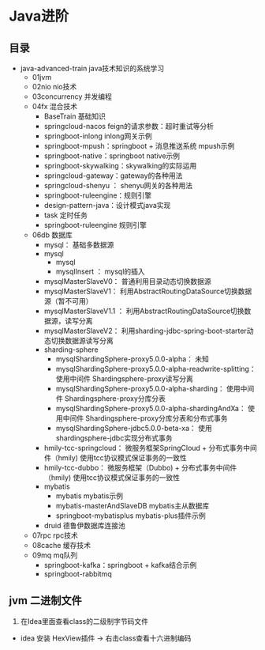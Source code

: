 # Java进阶


## 目录

- java-advanced-train java技术知识的系统学习
	- 01jvm
	- 02nio nio技术
	- 03concurrency 并发编程
	- 04fx 混合技术
		- BaseTrain 基础知识
		- springcloud-nacos feign的请求参数：超时重试等分析
		- springboot-inlong inlong网关示例
		- springboot-mpush：springboot + 消息推送系统 mpush示例
		- springboot-native：springboot native示例
		- springboot-skywalking：skywalking的实际运用
		- springcloud-gateway：gateway的各种用法
		- springcloud-shenyu ： shenyu网关的各种用法
		- springboot-ruleengine：规则引擎
		- design-pattern-java：设计模式java实现
		- task 定时任务
		- springboot-ruleengine 规则引擎
	- 06db 数据库
		- mysql： 基础多数据源
		- mysql
			- mysql
			- mysqlInsert ： mysql的插入
		- mysqlMasterSlaveV0： 普通利用目录动态切换数据源
		- mysqlMasterSlaveV1： 利用AbstractRoutingDataSource切换数据源（暂不可用）
		- mysqlMasterSlaveV1.1  ： 利用AbstractRoutingDataSource切换数据源，读写分离
		- mysqlMasterSlaveV2： 利用sharding-jdbc-spring-boot-starter动态切换数据源读写分离
		- sharding-sphere
			- mysqlShardingSphere-proxy5.0.0-alpha： 未知
			- mysqlShardingSphere-proxy5.0.0-alpha-readwrite-splitting： 使用中间件 Shardingsphere-proxy读写分离
			- mysqlShardingSphere-proxy5.0.0-alpha-sharding： 使用中间件 Shardingsphere-proxy分库分表
			- mysqlShardingSphere-proxy5.0.0-alpha-shardingAndXa： 使用中间件 Shardingsphere-proxy分库分表和分布式事务
			- mysqlShardingSphere-jdbc5.0.0-beta-xa： 使用shardingsphere-jdbc实现分布式事务
		- hmily-tcc-springcloud： 微服务框架SpringCloud + 分布式事务中间件（hmily) 使用tcc协议模式保证事务的一致性
		- hmily-tcc-dubbo： 微服务框架（Dubbo) + 分布式事务中间件（hmily) 使用tcc协议模式保证事务的一致性
		- mybatis
			- mybatis mybatis示例
			- mybatis-masterAndSlaveDB mybatis主从数据库
			- springboot-mybatisplus mybatis-plus插件示例
		- druid 德鲁伊数据库连接池
	- 07rpc  rpc技术
	- 08cache 缓存技术
	- 09mq mq队列
		- springboot-kafka：springboot + kafka结合示例
		- springboot-rabbitmq

	
## jvm 二进制文件

1. 在Idea里面查看class的二级制字节码文件
  - idea 安装 HexView插件 -> 右击class查看十六进制编码
